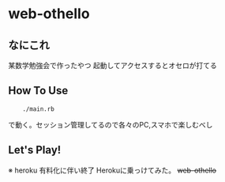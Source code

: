 # web-othello
## なにこれ
某数学勉強会で作ったやつ
起動してアクセスするとオセロが打てる
## How To Use
        ./main.rb
で動く。セッション管理してるので各々のPC,スマホで楽しむべし

## Let's Play!
※ heroku 有料化に伴い終了
Herokuに乗っけてみた。
~~web-othello~~


